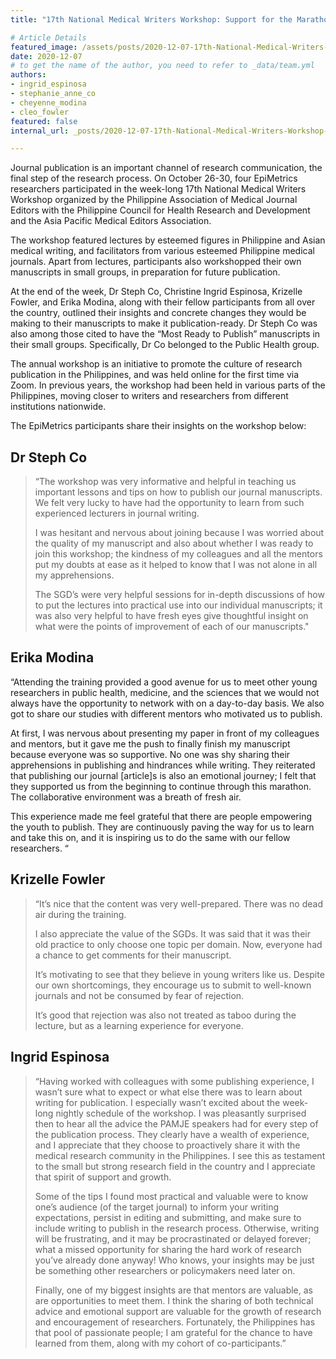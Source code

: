 ```yaml
---
title: "17th National Medical Writers Workshop: Support for the Marathon of Journal Publication"

# Article Details
featured_image: /assets/posts/2020-12-07-17th-National-Medical-Writers-Workshop-Support-for-the-Marathon-of-Journal-Publication/ia3.jpg
date: 2020-12-07
# to get the name of the author, you need to refer to _data/team.yml
authors:
- ingrid_espinosa
- stephanie_anne_co
- cheyenne_modina
- cleo_fowler
featured: false
internal_url: _posts/2020-12-07-17th-National-Medical-Writers-Workshop-Support-for-the-Marathon-of-Journal-Publication.html

---
```


Journal publication is an important channel of research communication, the final step of the research process. On October 26-30, four EpiMetrics researchers participated in the week-long 17th National Medical Writers Workshop organized by the Philippine Association of Medical Journal Editors with the Philippine Council for Health Research and Development and the Asia Pacific Medical Editors Association. 

The workshop featured lectures by esteemed figures in Philippine and Asian medical writing, and facilitators from various esteemed Philippine medical journals. Apart from lectures, participants also workshopped their own manuscripts in small groups, in preparation for future publication.

At the end of the week, Dr Steph Co, Christine Ingrid Espinosa, Krizelle Fowler, and Erika Modina, along with their fellow participants from all over the country, outlined their insights and concrete changes they would be making to their manuscripts to make it publication-ready. Dr Steph Co was also among those cited to have the “Most Ready to Publish” manuscripts in their small groups. Specifically, Dr Co belonged to the Public Health group.

The annual workshop is an initiative to promote the culture of research publication in the Philippines, and was held online for the first time via Zoom. In previous years, the workshop had been held in various parts of the Philippines, moving closer to writers and researchers from different institutions nationwide. 

The EpiMetrics participants share their insights on the workshop below:

## Dr Steph Co

> <p> “The workshop was very informative and helpful in teaching us important lessons and tips on how to publish our journal manuscripts. We felt very lucky to have had the opportunity to learn from such experienced lecturers in journal writing. 
>
> I was hesitant and nervous about joining because I was worried about the quality of my manuscript and also about whether I was ready to join this workshop; the kindness of my colleagues and all the mentors put my doubts at ease as it helped to know that I was not alone in all my apprehensions.
>
> The SGD’s were very helpful sessions for in-depth discussions of how to put the lectures into practical use into our individual manuscripts; it was also very helpful to have fresh eyes give thoughtful insight on what were the points of improvement of each of our manuscripts." </p>

## Erika Modina

“Attending the training provided a good avenue for us to meet other young researchers in public health, medicine, and the sciences that we would not always have the opportunity to network with on a day-to-day basis. We also got to share our studies with different mentors who motivated us to publish. 

At first, I was nervous about presenting my paper in front of my colleagues and mentors, but it gave me the push to finally finish my manuscript because everyone was so supportive. No one was shy sharing their apprehensions in publishing and hindrances while writing. They reiterated that publishing our journal [article]s is also an emotional journey; I felt that they supported us from the beginning to continue through this marathon. The collaborative environment was a breath of fresh air. 

This experience made me feel grateful that there are people empowering the youth to publish. They are continuously paving the way for us to learn and take this on, and it is inspiring us to do the same with our fellow researchers. “

## Krizelle Fowler

> “It’s nice that the content was very well-prepared. There was no dead air during the training. 
> 
> I also appreciate the value of the SGDs. It was said that it was their old practice to only choose one topic per domain. Now, everyone had a chance to get comments for their manuscript.
> 
> It’s motivating to see that they believe in young writers like us. Despite our own shortcomings, they encourage us to submit to well-known journals and not be consumed by fear of rejection.
>
> It’s good that rejection was also not treated as taboo during the lecture, but as a learning experience for everyone.

## Ingrid Espinosa

> <p>“Having worked with colleagues with some publishing experience, I wasn’t sure what to expect or what else there was to learn about writing for publication. I especially wasn’t excited about the week-long nightly schedule of the workshop. I was pleasantly surprised then to hear all the advice the PAMJE speakers had for every step of the publication process. They clearly have a wealth of experience, and I appreciate that they choose to proactively share it with the medical research community in the Philippines. I see this as testament to the small but strong research field in the country and I appreciate that spirit of support and growth.
>
> Some of the tips I found most practical and valuable were to know one’s audience (of the target journal) to inform your writing expectations, persist in editing and submitting, and make sure to include writing to publish in the research process. Otherwise, writing will be frustrating, and it may be procrastinated or delayed forever; what a missed opportunity for sharing the hard work of research you’ve already done anyway! Who knows, your insights may be just be something other researchers or policymakers need later on.
>
> Finally, one of my biggest insights are that mentors are valuable, as are opportunities to meet them. I think the sharing of both technical advice and emotional support are valuable for the growth of research and encouragement of researchers. Fortunately, the Philippines has that pool of passionate people; I am grateful for the chance to have learned from them, along with my cohort of co-participants.” </p>

<!-- ![](/assets/posts/2020-12-07-17th-National-Medical-Writers-Workshop-Support-for-the-Marathon-of-Journal-Publication/ia3.jpg){: .size-large .align-center} -->